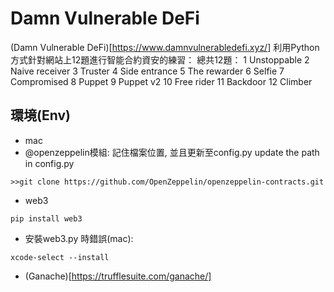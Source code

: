 # Damn Vulnerable DeFi
(Damn Vulnerable DeFi)[https://www.damnvulnerabledefi.xyz/]
利用Python方式針對網站上12題進行智能合約資安的練習：
總共12題：
    1	Unstoppable
    2	Naive receiver
    3	Truster
    4	Side entrance
    5	The rewarder
    6	Selfie
    7	Compromised
    8	Puppet
    9	Puppet v2
    10	Free rider
    11	Backdoor
    12	Climber
## 環境(Env)
- mac 
- @openzeppelin模組: 記住檔案位置, 並且更新至config.py
update the path in config.py
```commandline
>>git clone https://github.com/OpenZeppelin/openzeppelin-contracts.git
```
- web3
```commandline
pip install web3
```
* 安裝web3.py 時錯誤(mac): 
```commandline
xcode-select --install
```  
- (Ganache)[https://trufflesuite.com/ganache/]



